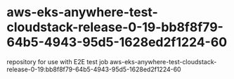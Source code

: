 # aws-eks-anywhere-test-cloudstack-release-0-19-bb8f8f79-64b5-4943-95d5-1628ed2f1224-60
repository for use with E2E test job aws-eks-anywhere-test-cloudstack-release-0-19:bb8f8f79-64b5-4943-95d5-1628ed2f1224-60
